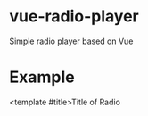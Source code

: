 # vue-radio-player
Simple radio player based on Vue 

# Example

<radio-player :stream-url="'<<radio-stream-url>>'"><template #title>Title of Radio</template></radio-player>
